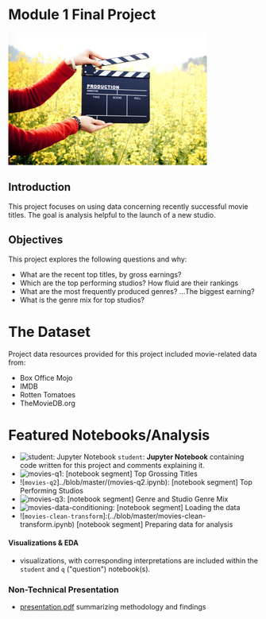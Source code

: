 # Module 1 Final Project
![arms holding director's clapper board](images/movie.jpg)

## Introduction

This project focuses on using data concerning recently successful movie titles. The goal is analysis helpful to the launch of a new studio.

## Objectives

This project explores the following questions and why:

* What are the recent top titles, by gross earnings?
* Which are the top performing studios? How fluid are their rankings
* What are the most frequently produced genres? ...The biggest earning?
* What is the genre mix for top studios?

# The Dataset

Project data resources provided for this project included movie-related data from:
* Box Office Mojo
* IMDB
* Rotten Tomatoes
* TheMovieDB.org

# Featured Notebooks/Analysis
* ![`student`: **Jupyter Notebook**](../blob/master/student.ipynb) `student`: **Jupyter Notebook** containing code written for this project and comments explaining it.
* ![`movies-q1`](../blob/master/movies-q1.ipynb):  [notebook segment] Top Grossing Titles
* ![`movies-q2`]../blob/master/(movies-q2.ipynb):  [notebook segment] Top Performing Studios
* ![`movies-q3`](../blob/master/movies-q3.ipynb):  [notebook segment] Genre and Studio Genre Mix
* ![movies-data-conditioning](../blob/master/movies-data-conditioning.ipynb):  [notebook segment] Loading the data
* ![`movies-clean-transform`]:(../blob/master/movies-clean-transform.ipynb)  [notebook segment] Preparing data for analysis


#### Visualizations & EDA

* visualizations, with corresponding interpretations are included within the `student` and `q` ("question") notebook(s).

### Non-Technical Presentation

* [presentation.pdf](/blob/master/presentation.pdf) summarizing  methodology and findings
